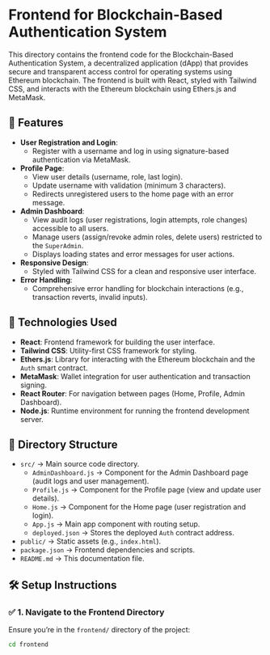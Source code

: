 # Frontend for Blockchain-Based Authentication System

This directory contains the frontend code for the Blockchain-Based Authentication System, a decentralized application (dApp) that provides secure and transparent access control for operating systems using Ethereum blockchain. The frontend is built with React, styled with Tailwind CSS, and interacts with the Ethereum blockchain using Ethers.js and MetaMask.

## 📌 Features
- **User Registration and Login**:
  - Register with a username and log in using signature-based authentication via MetaMask.
- **Profile Page**:
  - View user details (username, role, last login).
  - Update username with validation (minimum 3 characters).
  - Redirects unregistered users to the home page with an error message.
- **Admin Dashboard**:
  - View audit logs (user registrations, login attempts, role changes) accessible to all users.
  - Manage users (assign/revoke admin roles, delete users) restricted to the `SuperAdmin`.
  - Displays loading states and error messages for user actions.
- **Responsive Design**:
  - Styled with Tailwind CSS for a clean and responsive user interface.
- **Error Handling**:
  - Comprehensive error handling for blockchain interactions (e.g., transaction reverts, invalid inputs).

## 🚀 Technologies Used
- **React**: Frontend framework for building the user interface.
- **Tailwind CSS**: Utility-first CSS framework for styling.
- **Ethers.js**: Library for interacting with the Ethereum blockchain and the `Auth` smart contract.
- **MetaMask**: Wallet integration for user authentication and transaction signing.
- **React Router**: For navigation between pages (Home, Profile, Admin Dashboard).
- **Node.js**: Runtime environment for running the frontend development server.

## 📂 Directory Structure
- `src/` → Main source code directory.
  - `AdminDashboard.js` → Component for the Admin Dashboard page (audit logs and user management).
  - `Profile.js` → Component for the Profile page (view and update user details).
  - `Home.js` → Component for the Home page (user registration and login).
  - `App.js` → Main app component with routing setup.
  - `deployed.json` → Stores the deployed `Auth` contract address.
- `public/` → Static assets (e.g., `index.html`).
- `package.json` → Frontend dependencies and scripts.
- `README.md` → This documentation file.

## 🛠️ Setup Instructions

### ✅ 1. Navigate to the Frontend Directory
Ensure you’re in the `frontend/` directory of the project:
```bash
cd frontend
